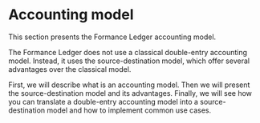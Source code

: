 # Accounting model

This section presents the Formance Ledger accounting model.

The Formance Ledger does not use a classical double-entry accounting model. Instead, it uses the source-destination model, which offer several advantages over the classical model.

First, we will describe what is an accounting model. Then we will present the source-destination model and its advantages. Finally, we will see how you can translate a double-entry accounting model into a source-destination model and how to implement common use cases.